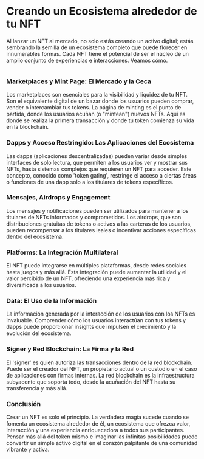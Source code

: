 # Creando un Ecosistema alrededor de tu NFT

Al lanzar un NFT al mercado, no solo estás creando un activo digital; estás sembrando la semilla de un ecosistema completo que puede florecer en innumerables formas. Cada NFT tiene el potencial de ser el núcleo de un amplio conjunto de experiencias e interacciones. Veamos cómo.

<figure><img src="../../.gitbook/assets/image (5).png" alt=""><figcaption></figcaption></figure>

### Marketplaces y Mint Page: El Mercado y la Ceca

Los marketplaces son esenciales para la visibilidad y liquidez de tu NFT. Son el equivalente digital de un bazar donde los usuarios pueden comprar, vender o intercambiar tus tokens. La página de minting es el punto de partida, donde los usuarios acuñan (o "mintean") nuevos NFTs. Aquí es donde se realiza la primera transacción y donde tu token comienza su vida en la blockchain.

### Dapps y Acceso Restringido: Las Aplicaciones del Ecosistema

Las dapps (aplicaciones descentralizadas) pueden variar desde simples interfaces de solo lectura, que permiten a los usuarios ver y mostrar sus NFTs, hasta sistemas complejos que requieren un NFT para acceder. Este concepto, conocido como 'token gating', restringe el acceso a ciertas áreas o funciones de una dapp solo a los titulares de tokens específicos.

### Mensajes, Airdrops y Engagement

Los mensajes y notificaciones pueden ser utilizados para mantener a los titulares de NFTs informados y comprometidos. Los airdrops, que son distribuciones gratuitas de tokens o activos a las carteras de los usuarios, pueden recompensar a los titulares leales o incentivar acciones específicas dentro del ecosistema.

### Platforms: La Integración Multilateral

El NFT puede integrarse en múltiples plataformas, desde redes sociales hasta juegos y más allá. Esta integración puede aumentar la utilidad y el valor percibido de un NFT, ofreciendo una experiencia más rica y diversificada a los usuarios.

### Data: El Uso de la Información

La información generada por la interacción de los usuarios con los NFTs es invaluable. Comprender cómo los usuarios interactúan con tus tokens y dapps puede proporcionar insights que impulsen el crecimiento y la evolución del ecosistema.

### Signer y Red Blockchain: La Firma y la Red

El 'signer' es quien autoriza las transacciones dentro de la red blockchain. Puede ser el creador del NFT, un propietario actual o un custodio en el caso de aplicaciones con firmas internas. La red blockchain es la infraestructura subyacente que soporta todo, desde la acuñación del NFT hasta su transferencia y más allá.

### Conclusión

Crear un NFT es solo el principio. La verdadera magia sucede cuando se fomenta un ecosistema alrededor de él, un ecosistema que ofrezca valor, interacción y una experiencia enriquecedora a todos sus participantes. Pensar más allá del token mismo e imaginar las infinitas posibilidades puede convertir un simple activo digital en el corazón palpitante de una comunidad vibrante y activa.



